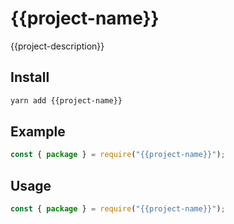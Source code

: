 # {{project-name}}

{{project-description}}

## Install

```sh
yarn add {{project-name}}
```

## Example

```js
const { package } = require("{{project-name}}");
```

## Usage

```js
const { package } = require("{{project-name}}");
```
